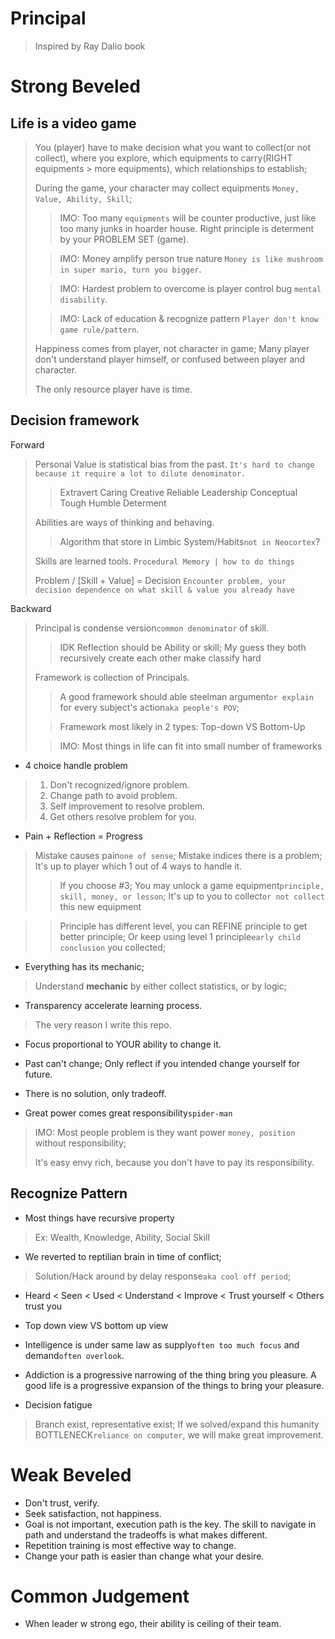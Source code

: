 # Principal
> Inspired by Ray Dalio book

# Strong Beveled

## Life is a video game
> You (player) have to make decision what you want to collect(or not collect), where you explore, which equipments to carry(RIGHT equipments > more equipments), which relationships to establish;
> 
> During the game, your character may collect equipments `Money, Value, Ability, Skill`;
> 
>> IMO: Too many `equipments` will be counter productive, just like too many junks in hoarder house. Right principle is determent by your PROBLEM SET (game).
> 
>> IMO: Money amplify person true nature `Money is like mushroom in super mario, turn you bigger`.
> 
>> IMO: Hardest problem to overcome is player control bug `mental disability`.
> 
>> IMO: Lack of education & recognize pattern `Player don't know game rule/pattern`.
> 
> Happiness comes from player, not character in game; Many player don't understand player himself, or confused between player and character.
>
> The only resource player have is time.


## Decision framework
Forward
> Personal Value is statistical bias from the past. `It's hard to change because it require a lot to dilute denominator.`
> > Extravert
> > Caring
> > Creative
> > Reliable
> > Leadership
> > Conceptual
> > Tough
> > Humble
> > Determent
> 
> Abilities are ways of thinking and behaving.
> > Algorithm that store in Limbic System/Habits`not in Neocortex`? 
>
> Skills are learned tools. `Procedural Memory | how to do things`
>
> Problem / [Skill + Value] = Decision `Encounter problem, your decision dependence on what skill & value you already have`

Backward
> Principal is condense version`common denominator` of skill.
> > IDK Reflection should be Ability or skill; My guess they both recursively create each other make classify hard
>
> Framework is collection of Principals.
> > A good framework should able steelman argument`or explain` for every subject's action`aka people's POV`;
> 
> > Framework most likely in 2 types: Top-down VS Bottom-Up
> 
> > IMO: Most things in life can fit into small number of frameworks


- 4 choice handle problem
> 1. Don't recognized/ignore problem.
> 2. Change path to avoid problem.
> 3. Self improvement to resolve problem.
> 4. Get others resolve problem for you.

- Pain + Reflection = Progress
> Mistake causes pain`one of sense`; Mistake indices there is a problem; It's up to player which 1 out of 4 ways to handle it.
>> If you choose #3; You may unlock a game equipment`principle, skill, money, or lesson`; It's up to you to collect`or not collect` this new equipment

>> Principle has different level, you can REFINE principle to get better principle; Or keep using level 1 principle`early child conclusion` you collected; 

- Everything has its mechanic;
> Understand **mechanic** by either collect statistics, or by logic;

- Transparency accelerate learning process.
> The very reason I write this repo.

- Focus proportional to YOUR ability to change it.

- Past can't change; Only reflect if you intended change yourself for future.

- There is no solution, only tradeoff.

- Great power comes great responsibility`spider-man`
> IMO: Most people problem is they want power `money, position` without responsibility;
> 
> It's easy envy rich, because you don't have to pay its responsibility.

## Recognize Pattern
- Most things have recursive property
> Ex: Wealth, Knowledge, Ability, Social Skill

- We reverted to reptilian brain in time of conflict;
> Solution/Hack around by delay response`aka cool off period`;

- Heard < Seen < Used < Understand < Improve < Trust yourself < Others trust you

- Top down view VS bottom up view

- Intelligence is under same law as supply`often too much focus` and demand`often overlook`.

- Addiction is a progressive narrowing of the thing bring you pleasure. A good life is a progressive expansion of the things to bring your pleasure.

- Decision fatigue
> Branch exist, representative exist; If we solved/expand this humanity BOTTLENECK`reliance on computer`, we will make great improvement.


# Weak Beveled
- Don't trust, verify.
- Seek satisfaction, not happiness.
- Goal is not important, execution path is the key. The skill to navigate in path and understand the tradeoffs is what makes different.
- Repetition training is most effective way to change.
- Change your path is easier than change what your desire.

# Common Judgement
- When leader w strong ego, their ability is ceiling of their team.